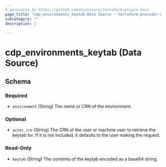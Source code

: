 ```yaml
---
# generated by https://github.com/hashicorp/terraform-plugin-docs
page_title: "cdp_environments_keytab Data Source - terraform-provider-cdp"
subcategory: ""
description: |-
  
---
```


# cdp_environments_keytab (Data Source)





<!-- schema generated by tfplugindocs -->
## Schema

### Required

- `environment` (String) The name or CRN of the environment.

### Optional

- `actor_crn` (String) The CRN of the user or machine user to retrieve the keytab for. If it is not included, it defaults to the user making the request.

### Read-Only

- `keytab` (String) The contents of the keytab encoded as a base64 string.


